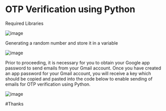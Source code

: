 # OTP Verification using Python

Required Libraries

![image](https://user-images.githubusercontent.com/118778677/227357535-cd9825c0-eec1-4fdc-8e81-df674f874334.png)

Generating a random number and store it in a variable

![image](https://user-images.githubusercontent.com/118778677/227357813-2b2a46e5-d723-4587-b6a6-80ddcdf9f4d0.png)

Prior to proceeding, it is necessary for you to obtain your Google app password to send emails from your Gmail account. Once you have created an app password for your Gmail account, you will receive a key which should be copied and pasted into the code below to enable sending of emails for OTP verification using Python.

![image](https://user-images.githubusercontent.com/118778677/227357963-08ab2c5f-a42b-4af3-b545-67893e535346.png)

#Thanks 

